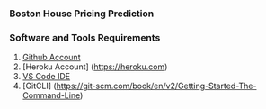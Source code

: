 ### Boston House Pricing Prediction

### Software and Tools Requirements

1. [Github Account](https://github.com)
2. [Heroku Account] (https://heroku.com)
3. [VS Code IDE](https://code.visualstudio.com)
4. [GitCLI] (https://git-scm.com/book/en/v2/Getting-Started-The-Command-Line)


